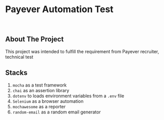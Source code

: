 # Payever Automation Test
<br>

## About The Project
This project was intended to fulfill the requirement from Payever recruiter, technical test

## Stacks
1. `mocha` as a test framework
2. `chai` as an assertion library
3. `dotenv` to loads environment variables from a `.env` file
4. `Selenium` as a browser automation
5. `mochawesome` as a reporter
5. `random-email` as a random email generator